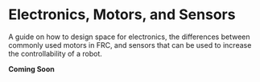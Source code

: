 # Electronics, Motors, and Sensors

A guide on how to design space for electronics, the differences between commonly used motors in FRC, and sensors that can be used to increase the controllability of a robot.

**Coming Soon**

<br>